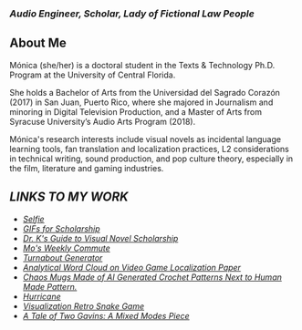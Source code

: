 ### <div class="title-without-bullet"><i>Audio Engineer, Scholar, Lady of Fictional Law People</i></div>

## About Me

Mónica (she/her) is a doctoral student in the Texts & Technology Ph.D. Program at the University of Central Florida. 

She holds a Bachelor of Arts from the Universidad del Sagrado Corazón (2017) in San Juan, Puerto Rico, where she majored in Journalism and minoring in Digital Television Production, and a Master of Arts from Syracuse University’s Audio Arts Program (2018). 

Mónica's research interests include visual novels as incidental language learning tools, fan translation and localization practices, L2 considerations in technical writing, sound production, and pop culture theory, especially in the film, literature and gaming industries.


## <I>LINKS TO MY WORK<I>

- [Selfie](selfie.jpeg)
- [GIFs for Scholarship](https://media.giphy.com/media/v1.Y2lkPTc5MGI3NjExNnlsNzkyeGszdzh6OXZpeG82eWVqcjg1MzFreHlubWJuZTl3MnpxbCZlcD12MV9pbnRlcm5hbF9naWZfYnlfaWQmY3Q9Zw/hsBqoowJiKWRPsXQaF/giphy.gif)
- [Dr. K's Guide to Visual Novel Scholarship](DrKTwine.html)
- [Mo's Weekly Commute](https://earth.google.com/earth/d/16In1Uq2DPw39IeRcwrNybe2RAg2c2Thu?usp=sharing)
- [Turnabout Generator](turnaboutgenerator.html)
- [Analytical Word Cloud on Video Game Localization Paper](pellicerwordcloud.png)
- [Chaos Mugs Made of AI Generated Crochet Patterns Next to Human Made Pattern.](chaosmugfamily.jpg)
- [Hurricane](Hurricane.html)
- [Visualization Retro Snake Game](snakegame.html)
- [A Tale of Two Gavins: A Mixed Modes Piece](SuperGavinBrosFanFicFlipBook.html)